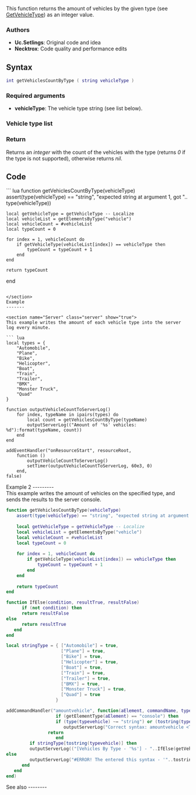 This function returns the amount of vehicles by the given type (see [GetVehicleType](/GetVehicleType.md "wikilink")) as an integer value.

### Authors

-   **Uc.Setlings**: Original code and idea
-   **Necktrox**: Code quality and performance edits

Syntax
------

``` lua
int getVehiclesCountByType ( string vehicleType )
```

### Required arguments

-   **vehicleType**: The vehicle type string (see list below).

### Vehicle type list

### Return

Returns an *integer* with the count of the vehicles with the type (returns *0* if the type is not supported), otherwise returns *nil*.

Code
----

<section name="Function source" class="both" show="true">
``` lua
function getVehiclesCountByType(vehicleType)
    assert(type(vehicleType) == "string", "expected string at argument 1, got ".. type(vehicleType))

    local getVehicleType = getVehicleType -- Localize
    local vehicleList = getElementsByType("vehicle")
    local vehicleCount = #vehicleList
    local typeCount = 0

    for index = 1, vehicleCount do
        if getVehicleType(vehicleList[index]) == vehicleType then
            typeCount = typeCount + 1
        end
    end

    return typeCount
end
```

</section>
Example
-------

<section name="Server" class="server" show="true">
This example writes the amount of each vehicle type into the server log every minute.

``` lua
local types = {
    "Automobile",
    "Plane",
    "Bike",
    "Helicopter",
    "Boat",
    "Train",
    "Trailer",
    "BMX",
    "Monster Truck",
    "Quad"
}

function outputVehicleCountToServerLog()
    for index, typeName in ipairs(types) do
        local count = getVehiclesCountByType(typeName)
        outputServerLog(("Amount of '%s' vehicles: %d"):format(typeName, count))
    end
end

addEventHandler("onResourceStart", resourceRoot,
    function ()
        outputVehicleCountToServerLog()
        setTimer(outputVehicleCountToServerLog, 60e3, 0)
    end,
false)
```

</section>
Example 2
---------

<section name="Server" class="server" show="true">
This example writes the amount of vehicles on the specified type, and sends the results to the server console.

``` lua
function getVehiclesCountByType(vehicleType)
    assert(type(vehicleType) == "string", "expected string at argument 1, got ".. type(vehicleType))
 
    local getVehicleType = getVehicleType -- Localize
    local vehicleList = getElementsByType("vehicle")
    local vehicleCount = #vehicleList
    local typeCount = 0
 
    for index = 1, vehicleCount do
        if getVehicleType(vehicleList[index]) == vehicleType then
            typeCount = typeCount + 1
        end
    end
 
    return typeCount
end

function IfElse(condition, resultTrue, resultFalse)
      if (not condition) then
      return resultFalse
else
      return resultTrue
   end
end

local stringType = { ["Automobile"] = true,
                     ["Plane"] = true,
                     ["Bike"] = true,
                     ["Helicopter"] = true,
                     ["Boat"] = true,
                     ["Train"] = true,
                     ["Trailer"] = true,
                     ["BMX"] = true,
                     ["Monster Truck"] = true,
                     ["Quad"] = true
                   }

addCommandHandler("amountvehicle", function(aElement, commandName, typevehicle)
                   if (getElementType(aElement) == "console") then
                   if (type(typevehicle) ~= "string") or (tostring(typevehicle) == nil) or (tostring(typevehicle) == "") or (string.len(typevehicle) < 3) then
                      outputServerLog("Correct syntax: amountvehicle <Type Vehicle>")
                return
                   end
         if stringType[tostring(typevehicle)] then
         outputServerLog(("[Vehicles By Type - '%s'] - "..IfElse(getVehiclesCountByType(typevehicle) < 1, " Not found!", "Found '%s'")):format(typevehicle, getVehiclesCountByType(typevehicle)))
else
         outputServerLog("#ERROR! The entered this syntax - '"..tostring(typevehicle).."' isn't correct")
      end
   end
end)
```

</section>
See also
--------
